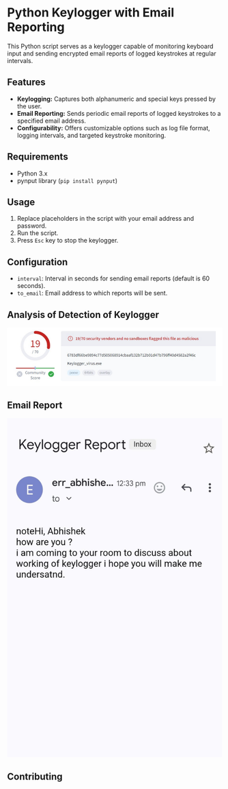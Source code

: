# Python Keylogger with Email Reporting

This Python script serves as a keylogger capable of monitoring keyboard input and sending encrypted email reports of logged keystrokes at regular intervals.

## Features

- **Keylogging:** Captures both alphanumeric and special keys pressed by the user.
- **Email Reporting:** Sends periodic email reports of logged keystrokes to a specified email address.
- **Configurability:** Offers customizable options such as log file format, logging intervals, and targeted keystroke monitoring.

## Requirements

- Python 3.x
- pynput library (`pip install pynput`)

## Usage

1. Replace placeholders in the script with your email address and password.
2. Run the script.
3. Press `Esc` key to stop the keylogger.

## Configuration

- `interval`: Interval in seconds for sending email reports (default is 60 seconds).
- `to_email`: Email address to which reports will be sent.

## Analysis of Detection of Keylogger

![Analysis of Detection of Keylogger](/Analysis_of_Detection_of_Keylogger.png)

## Email Report

![Email Report](/Email_Report.jpg)

## Contributing
